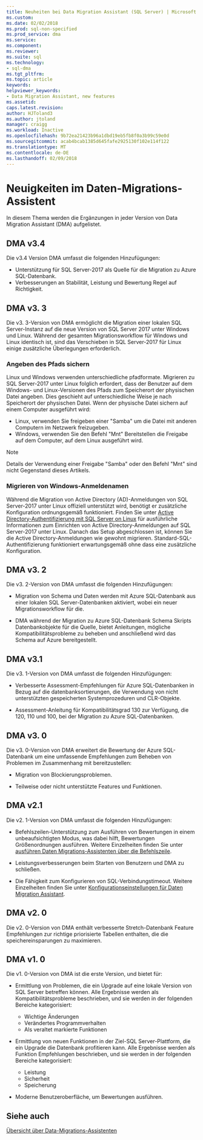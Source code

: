```yaml
---
title: Neuheiten bei Data Migration Assistant (SQL Server) | Microsoft Docs
ms.custom: 
ms.date: 02/02/2018
ms.prod: sql-non-specified
ms.prod_service: dma
ms.service: 
ms.component: 
ms.reviewer: 
ms.suite: sql
ms.technology:
- sql-dma
ms.tgt_pltfrm: 
ms.topic: article
keywords: 
helpviewer_keywords:
- Data Migration Assistant, new features
ms.assetid: 
caps.latest.revision: 
author: HJToland3
ms.author: jtoland
manager: craigg
ms.workload: Inactive
ms.openlocfilehash: 9b72ea21423b96a1dbd19eb5fb8f0a3b99c59e0d
ms.sourcegitcommit: acab4bcab1385d645fafe2925130f102e114f122
ms.translationtype: MT
ms.contentlocale: de-DE
ms.lasthandoff: 02/09/2018
---
```

# <a name="whats-new-in-data-migration-assistant"></a>Neuigkeiten im Daten-Migrations-Assistent

In diesem Thema werden die Ergänzungen in jeder Version von Data Migration Assistant (DMA) aufgelistet.

## <a name="dma-v34"></a>DMA v3.4
Die v3.4 Version DMA umfasst die folgenden Hinzufügungen:
- Unterstützung für SQL Server-2017 als Quelle für die Migration zu Azure SQL-Datenbank.
- Verbesserungen an Stabilität, Leistung und Bewertung Regel auf Richtigkeit.

## <a name="dma-v33"></a>DMA v3. 3
Die v3. 3-Version von DMA ermöglicht die Migration einer lokalen SQL Server-Instanz auf die neue Version von SQL Server 2017 unter Windows und Linux. Während der gesamten Migrationsworkflow für Windows und Linux identisch ist, sind das Verschieben in SQL Server-2017 für Linux einige zusätzliche Überlegungen erforderlich.

### <a name="specifying-the-back-up-path"></a>Angeben des Pfads sichern
Linux und Windows verwenden unterschiedliche pfadformate. Migrieren zu SQL Server-2017 unter Linux folglich erfordert, dass der Benutzer auf dem Windows- und Linux-Versionen des Pfads zum Speicherort der physischen Datei angeben. Dies geschieht auf unterschiedliche Weise je nach Speicherort der physischen Datei.
Wenn der physische Datei sichern auf einem Computer ausgeführt wird:
- Linux, verwenden Sie freigeben einer "Samba" um die Datei mit anderen Computern im Netzwerk freizugeben.
-   Windows, verwenden Sie den Befehl "Mnt" Bereitstellen die Freigabe auf dem Computer, auf dem Linux ausgeführt wird.

> [!NOTE]
> Details der Verwendung einer Freigabe "Samba" oder den Befehl "Mnt" sind nicht Gegenstand dieses Artikels.

### <a name="migrating-windows-logins"></a>Migrieren von Windows-Anmeldenamen
Während die Migration von Active Directory (AD)-Anmeldungen von SQL Server-2017 unter Linux offiziell unterstützt wird, benötigt er zusätzliche Konfiguration ordnungsgemäß funktioniert. Finden Sie unter [Active Directory-Authentifizierung mit SQL Server on Linux](https://docs.microsoft.com/en-us/sql/linux/sql-server-linux-active-directory-authentication) für ausführliche Informationen zum Einrichten von Active Directory-Anmeldungen auf SQL Server-2017 unter Linux. Danach das Setup abgeschlossen ist, können Sie die Active Directory-Anmeldungen wie gewohnt migrieren. Standard-SQL-Authentifizierung funktioniert erwartungsgemäß ohne dass eine zusätzliche Konfiguration.

## <a name="dma-v32"></a>DMA v3. 2
Die v3. 2-Version von DMA umfasst die folgenden Hinzufügungen:

- Migration von Schema und Daten werden mit Azure SQL-Datenbank aus einer lokalen SQL Server-Datenbanken aktiviert, wobei ein neuer Migrationsworkflow für die.

- DMA während der Migration zu Azure SQL-Datenbank Schema Skripts Datenbankobjekte für die Quelle, bietet Anleitungen, mögliche Kompatibilitätsprobleme zu beheben und anschließend wird das Schema auf Azure bereitgestellt.

## <a name="dma-v31"></a>DMA v3.1
Die v3. 1-Version von DMA umfasst die folgenden Hinzufügungen:

- Verbesserte Assessment-Empfehlungen für Azure SQL-Datenbanken in Bezug auf die datenbanksortierungen, die Verwendung von nicht unterstützten gespeicherten Systemprozeduren und CLR-Objekte.

- Assessment-Anleitung für Kompatibilitätsgrad 130 zur Verfügung, die 120, 110 und 100, bei der Migration zu Azure SQL-Datenbanken.

## <a name="dma-v30"></a>DMA v3. 0
Die v3. 0-Version von DMA erweitert die Bewertung der Azure SQL-Datenbank um eine umfassende Empfehlungen zum Beheben von Problemen im Zusammenhang mit bereitzustellen:

- Migration von Blockierungsproblemen.

- Teilweise oder nicht unterstützte Features und Funktionen.

## <a name="dma-v21"></a>DMA v2.1
Die v2. 1-Version von DMA umfasst die folgenden Hinzufügungen:
- Befehlszeilen-Unterstützung zum Ausführen von Bewertungen in einem unbeaufsichtigten Modus, was dabei hilft, Bewertungen Größenordnungen ausführen. Weitere Einzelheiten finden Sie unter [ausführen Daten Migrations-Assistenten über die Befehlszeile](dma-commandline.md).

- Leistungsverbesserungen beim Starten von Benutzern und DMA zu schließen.

- Die Fähigkeit zum Konfigurieren von SQL-Verbindungstimeout. Weitere Einzelheiten finden Sie unter [Konfigurationseinstellungen für Daten Migration Assistant](dma-configurationsettings.md).

## <a name="dma-v20"></a>DMA v2. 0
Die v2. 0-Version von DMA enthält verbesserte Stretch-Datenbank Feature Empfehlungen zur richtige priorisierte Tabellen enthalten, die die speichereinsparungen zu maximieren.

## <a name="dma-v10"></a>DMA v1. 0
Die v1. 0-Version von DMA ist die erste Version, und bietet für:
- Ermittlung von Problemen, die ein Upgrade auf eine lokale Version von SQL Server betreffen können. Alle Ergebnisse werden als Kompatibilitätsprobleme beschrieben, und sie werden in der folgenden Bereiche kategorisiert:
    -   Wichtige Änderungen
    - Verändertes Programmverhalten
    - Als veraltet markierte Funktionen

- Ermittlung von neuen Funktionen in der Ziel-SQL Server-Plattform, die ein Upgrade die Datenbank profitieren kann. Alle Ergebnisse werden als Funktion Empfehlungen beschrieben, und sie werden in der folgenden Bereiche kategorisiert:
    - Leistung
    - Sicherheit
    - Speicherung

-   Moderne Benutzeroberfläche, um Bewertungen ausführen.

## <a name="see-also"></a>Siehe auch

[Übersicht über Data-Migrations-Assistenten](../dma/dma-overview.md)

